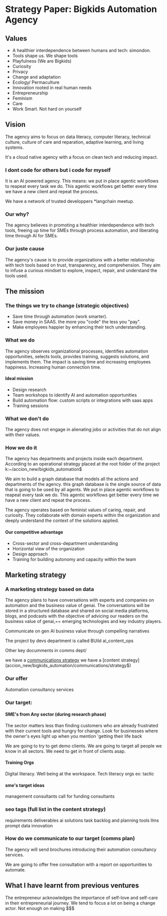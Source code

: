 
# Strategy Paper: Bigkids Automation Agency 

## Values
- A healthier interdependence between humans and tech: simondon. 
- Tools shape us. We shape tools
- Playfulness (We are Bigkids)
- Curiosity
- Privacy
- Change and adaptation
- Ecology/ Permaculture
- Innovation rooted in real human needs
- Entrepreneurship
- Feminism
- Care
- Work Smart. Not hard on yourself

## Vision

The agency aims to focus on data literacy, computer literacy, technical culture, 
culture of care and reparation, adaptive learning, and living systems.

It's a cloud native agency with a focus on clean tech and reducing impact. 

### I dont code for others but i code for myself
It is an AI powered agency. This means: we put in place agentic workflows to reapeat every task we do.  This agentic workflows get better every time we have a new client and repeat the process.

We have a network of trusted developpers *langchain meetup.

### Our why?  
The agency believes in promoting a healthier interdependence with tech tools, freeing up time for SMEs through process automation, and liberating time through AI for SMEs.

### Our juste cause 
The agency's cause is to provide organizations with a better relationship with tech tools 
based on trust, transparency, and comprehension. 
They aim to infuse a curious mindset to explore, inspect, repair, and understand the tools used.

## The mission

### The things we try to change (strategic objectives)

- Save time through automation (work smarter).
- Save money in SAAS. the more you "code" the less you "pay". 
- Make employees happier by enhancing their tech understanding.

### What we do
The agency observes organizational processes, identifies automation 
opportunities, selects tools, provides training, 
suggests solutions, and implements them. 
The impact is saving time and increasing employees happiness. Increasing human connection time. 

#### Ideal mission 
- Design research
- Team workshops to identify AI and automation opportunities
- Build automation flow: custom scripts or integrations with saas apps
- Training sessions

### What we don't do
The agency does not engage in alienating jobs or activities 
that do not align with their values.

### How we do it

The agency has departments and projects inside each department. According to an operational strategy placed at the root folder of the project k:~/accion_new/bigkids_automation$ 

We aim to build a graph database that models all the actions and departments of the agency. this graph database is the single source of data that is going to be used by all agents. We put in place agentic workflows to reapeat every task we do.  This agentic workflows get better every time we have a new client and repeat the process.


The agency operates based on feminist values of caring, repair, and curiosity. They collaborate with domain experts within the organization and deeply understand the context of the solutions applied.

#### Our competitive advantage
- Cross-sector and cross-department understanding
- Horizontal view of the organization
- Design approach
- Training for building autonomy and capacity within the team

## Marketing strategy

### A marketing strategy based on data 
The agency plans to have conversations with experts and companies on automation and the business value of genai. 
The conversations will be stored in a structured database and shared on social media platforms, blogs, and podcasts with the objective of advicing our readers on the business value of genai,== emerging technologies and key industry players.

Communicate on gen AI business value through compelling narratives

The project by devs department is called BUild ai_content_ops

Other key documments in comms dept/ 

we have a [communications strategy](accion_new/bigkids_automation/communications/strategy$)
we have a [content strategy](accion_new/bigkids_automation/communications/strategy$)

### Our offer
Automation consultancy services

### Our target: 

#### SME's from Any sector (during research phase)
The sector matters less than finding customers who are already frustrated with their current tools and hungry for change. Look for businesses where the owner's eyes light up when you mention 'getting their life back

We are going to try to get demo clients. We are going to target all people we know in all sectors. We need to get in front of clients asap.

#### Training Orgs
Digital literacy. Well being at the workspace.
Tech literacy orgs ex: tactic

#### sme's target ideas
management consultants
call for funding consultants

### seo tags (full list in the content strategy)
requirements 
deliverables
ai solutions
task backlog and planning
tools
llms
prompt
data
innovation




### How do we communicate to our target (comms plan)
The agency will send brochures introducing their automation consultancy services.

We are going to offer free consultation with a report on opportunities to automate. 

## What I have learnt from previous ventures
The entrepreneur acknowledges the importance of self-love and self-care in their entrepreneurial journey.
We tend to focus a lot on being a change actor. Not enough on making $$$



